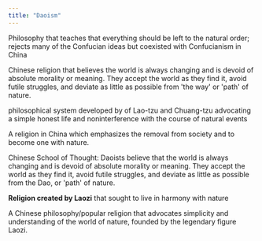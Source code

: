 ```yaml
---
title: "Daoism"
---
```

Philosophy that teaches that everything should be left to the natural order; rejects many of the Confucian ideas but coexisted with Confucianism in China

Chinese religion that believes the world is always changing and is devoid of absolute morality or meaning. They accept the world as they find it, avoid futile struggles, and deviate as little as possible from 'the way' or 'path' of nature.

philosophical system developed by of Lao-tzu and Chuang-tzu advocating a simple honest life and noninterference with the course of natural events

A religion in China which emphasizes the removal from society and to become one with nature.

Chinese School of Thought: Daoists believe that the world is always changing and is devoid of absolute morality or meaning. They accept the world as they find it, avoid futile struggles, and deviate as little as possible from the Dao, or 'path' of nature.

<b>Religion created by Laozi</b> that sought to live in harmony with nature

A Chinese philosophy/popular religion that advocates simplicity and understanding of the world of nature, founded by the legendary figure Laozi.

